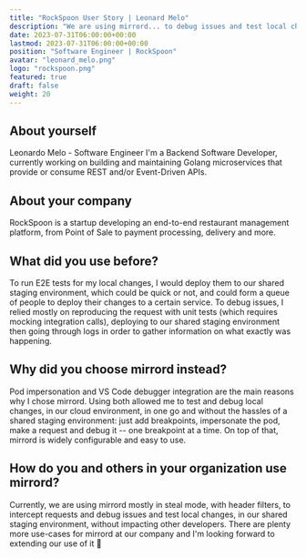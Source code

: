 ```yaml
---
title: "RockSpoon User Story | Leonard Melo"
description: "We are using mirrord... to debug issues and test local changes, in our shared staging environment, without impacting other developers. "
date: 2023-07-31T06:00:00+00:00
lastmod: 2023-07-31T06:00:00+00:00
position: "Software Engineer | RockSpoon"
avatar: "leonard_melo.png"
logo: "rockspoon.png"
featured: true
draft: false
weight: 20
---
```


## About yourself

Leonardo Melo - Software Engineer
I'm a Backend Software Developer, currently working on building and maintaining Golang microservices that provide or consume REST and/or Event-Driven APIs.

## About your company

RockSpoon is a startup developing an end-to-end restaurant management platform, from Point of Sale to payment processing, delivery and more.

## What did you use before?

To run E2E tests for my local changes, I would deploy them to our shared staging environment, which could be quick or not, and could form a queue of people to deploy their changes to a certain service.
To debug issues, I relied mostly on reproducing the request with unit tests (which requires mocking integration calls), deploying to our shared staging environment then going through logs in order to gather information on what exactly was happening.

## Why did you choose mirrord instead?

Pod impersonation and VS Code debugger integration are the main reasons why I chose mirrord. Using both allowed me to test and debug local changes, in our cloud environment, in one go and without the hassles of a shared staging environment: just add breakpoints, impersonate the pod, make a request and debug it -- one breakpoint at a time. On top of that, mirrord is widely configurable and easy to use.


## How do you and others in your organization use mirrord?

Currently, we are using mirrord mostly in steal mode, with header filters, to intercept requests and debug issues and test local changes, in our shared staging environment, without impacting other developers. There are plenty more use-cases for mirrord at our company and I'm looking forward to extending our use of it 🙂
